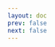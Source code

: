```yaml
---
layout: doc
prev: false
next: false
---
```


<CustomItemBox :item="{
  name: '《痴迷马匹笔记》',
  icon: '/wiki/item/book_b_04.png',
  type: '书籍',
  description: '',
  params: {
    stack: 1,
    durability: -1 
  },
  obtain: {
    found: [],
    npc: [],
    shop: [],
    gardening: []
  }
}" />
